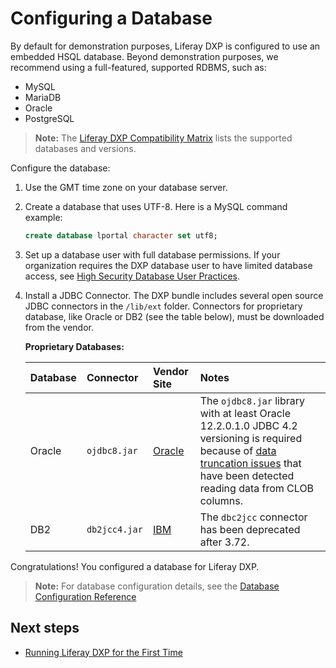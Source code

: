 # Configuring a Database

By default for demonstration purposes, Liferay DXP is configured to use an embedded HSQL database. Beyond demonstration purposes, we recommend using a full-featured, supported RDBMS, such as:

* MySQL
* MariaDB
* Oracle
* PostgreSQL

> **Note:** The [Liferay DXP Compatibility Matrix](https://web.liferay.com/documents/14/21598941/Liferay+DXP+7.2+Compatibility+Matrix/b6e0f064-db31-49b4-8317-a29d1d76abf7) lists the supported databases and versions.

<!-- TODO Update the matrix link to the 7.3 matrix, when it's published - jhinkey -->

Configure the database:

1. Use the GMT time zone on your database server.

1. Create a database that uses UTF-8. Here is a MySQL command example:

    ```sql
    create database lportal character set utf8;
    ```

1. Set up a database user with full database permissions. If your organization requires the DXP database user to have limited database access, see [High Security Database User Practices](../14-reference/database-configuration.md#high-security-database-user-practices).

1. Install a JDBC Connector. The DXP bundle includes several open source JDBC connectors in the `/lib/ext` folder. Connectors for proprietary database, like Oracle or DB2 (see the table below), must be downloaded from the vendor.

    **Proprietary Databases:**

    | Database | Connector | Vendor Site | Notes |
    | :------- | :-------- | :---------- | :---- |
    | Oracle | `ojdbc8.jar` | [Oracle](https://www.oracle.com/index.html) | The `ojdbc8.jar` library with at least Oracle 12.2.0.1.0 JDBC 4.2 versioning is required because of [data truncation issues](https://issues.liferay.com/browse/LPS-79229) that have been detected reading data from CLOB columns. |
    | DB2 | `db2jcc4.jar` | [IBM](https://www.ibm.com/) |  The `dbc2jcc` connector has been deprecated after 3.72. |

Congratulations! You configured a database for Liferay DXP.

> **Note:** For database configuration details, see the [Database Configuration Reference](../14-reference/database-configurations.md)

## Next steps

* [Running Liferay DXP for the First Time](./running-liferay-dxp-for-the-first-time.md)
